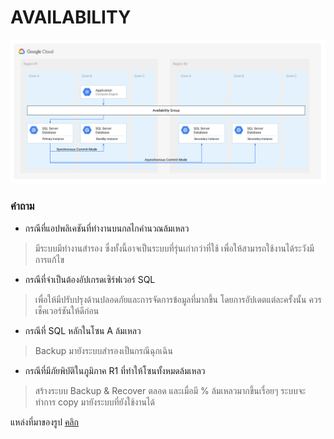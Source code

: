 # AVAILABILITY

![AVAILABILITY](https://github.com/TKishioru/KMITL/blob/main/Year2021_2/01076024%20SOFTWARE%20ARCHITECTURE%20AND%20DESIGN/Lab04/Picture/01.png)

### คำถาม
- กรณีที่แอปพลิเคชันที่ทำงานบนกลไกคำนวณล้มเหลว
> มีระบบมีทำงานสำรอง ซึ่งทั้งนี้อาจเป็นระบบที่รุ่นเก่ากว่าที่ใช้ เพื่อให้สามารถใช้งานได้ระวังมีการแก้ไข
- กรณีที่จำเป็นต้องอัปเกรดเซิร์ฟเวอร์ SQL
> เพื่อให้มีปรับปรุงด้านปลอดภัยและการจัดการข้อมูลที่มากขึ้น โดยการอัปเดตแต่ละครั้งนั้น ควรเช็คเวอร์ชันให้ดีก่อน
- กรณีที่ SQL หลักในโซน A ล้มเหลว
> Backup มายังระบบสำรองเป็นกรณีฉุกเฉิน
- กรณีที่มีภัยพิบัติในภูมิภาค R1 ที่ทำให้โซนทั้งหมดล้มเหลว
> สร้างระบบ Backup & Recover ตลอด และเมื่อมี % ล้มเหลวมากขึ้นเรื่อยๆ ระบบจะทำการ copy มายังระบบที่ยังใช้งานได้

แหล่งที่มาของรูป [คลิก](https://cloud.google.com/architecture/sql-server-cross-region-disaster-recovery?hl=en)
